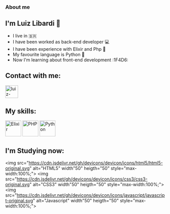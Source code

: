 ### About me
## I'm Luiz Libardi :call_me_hand:
- I live in :brazil:
- I have been worked as back-end developer :computer:
- I have been experience with Elixir and Php :space_invader:
- My favourite language is Python :robot:
- Now I'm learning about front-end development :1F4D6:

## Contact with me:
<a href="https://www.linkedin.com/in/luiz-fernando-libardi-331060187/" target="_blank" rel="external">
<img align="center", alt="luiz-linkedin", heigh="30" width="40" src="https://cdn.jsdelivr.net/gh/devicons/devicon/icons/linkedin/linkedin-plain.svg" style="max-width:100%;">
</a>

## My skills:
<img src="https://cdn.jsdelivr.net/gh/devicons/devicon/icons/elixir/elixir-original-wordmark.svg" alt="Elixir" width="50" heigth="50" style="max-width:100%;"> </img> 
<img src="https://cdn.jsdelivr.net/gh/devicons/devicon/icons/php/php-original.svg" alt="PHP" width="50" heigth="50" style="max-width:100%;">
</img> 
<img src="https://cdn.jsdelivr.net/gh/devicons/devicon/icons/python/python-original-wordmark.svg" alt="Python" width="50" heigth="50" style="max-width:100%;"> </img>

## I'm Studying now:
<img src="https://cdn.jsdelivr.net/gh/devicons/devicon/icons/html5/html5-original.svg" alt="HTML5" width"50" heigth="50" style="max-width:100%;"></img>
<img src="https://cdn.jsdelivr.net/gh/devicons/devicon/icons/css3/css3-original.svg" alt="CSS3" width"50" heigth="50" style="max-width:100%;"></img>
<img src="https://cdn.jsdelivr.net/gh/devicons/devicon/icons/javascript/javascript-original.svg" alt="Javascript" width"50" heigth="50" style="max-width:100%;"></img>
